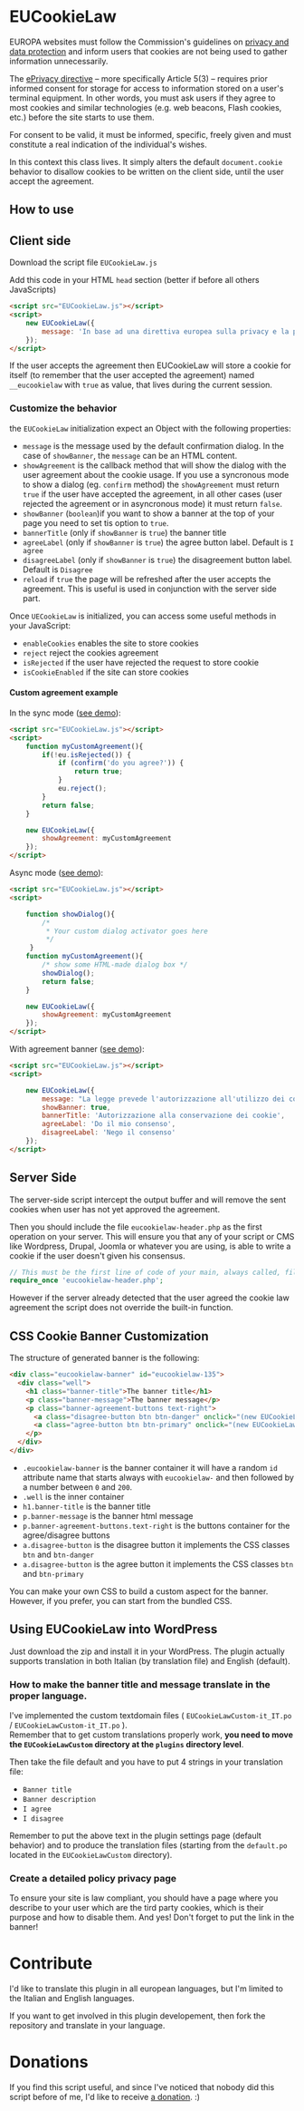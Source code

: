 # EUCookieLaw

  EUROPA websites must follow the Commission's guidelines on [privacy and data protection](http://ec.europa.eu/ipg/basics/legal/data_protection/index_en.htm) and inform 
  users that cookies are not being used to gather information unnecessarily.
   
  The [ePrivacy directive](http://eur-lex.europa.eu/LexUriServ/LexUriServ.do?uri=CELEX:32002L0058:EN:HTML) – more specifically Article 5(3) – requires prior informed consent for storage for access to information stored on a user's terminal equipment. 
  In other words, you must ask users if they agree to most cookies and similar technologies (e.g. web beacons, Flash cookies, etc.) before the site starts to use them.

  For consent to be valid, it must be informed, specific, freely given and must constitute a real indication of the individual's wishes.

In this context this class lives.
It simply alters the default `document.cookie` behavior to disallow cookies to be written on the client side, until the user accept the agreement.

## How to use

## Client side

Download the script file `EUCookieLaw.js` 

Add this code in your HTML `head` section (better if before all others JavaScripts)
```html
<script src="EUCookieLaw.js"></script>
<script>
    new EUCookieLaw({
        message: 'In base ad una direttiva europea sulla privacy e la protezione dei dati personali, è necessario il tuo consenso prima di conservare i cookie nel tuo browser. Me lo consenti?'
    });
</script>
```

If the user accepts the agreement then EUCookieLaw will store a cookie for itself (to remember that the user accepted the agreement) named `__eucookielaw` with `true` as value,
that lives during the current session.  

### Customize the behavior
the `EUCookieLaw` initialization expect an Object with the following properties:

* `message` is the message used by the default confirmation dialog. In the case of `showBanner`, the `message` can be an HTML content.
* `showAgreement` is the callback method that will show the dialog with the user agreement about the cookie usage. If you 
  use a syncronous mode to show a dialog (eg. `confirm` method) the `showAgreement` must return `true` if the user have 
  accepted the agreement, in all other cases (user rejected the agreement or in asyncronous mode) it must return `false`.
* `showBanner` (`boolean`)if you want to show a banner at the top of your page you need to set tis option to `true`. 
* `bannerTitle` (only if `showBanner` is `true`) the banner title
* `agreeLabel` (only if `showBanner` is `true`) the agree button label. Default is `I agree`
* `disagreeLabel` (only if `showBanner` is `true`) the disagreement button label. Default is `Disagree`
* `reload` if `true` the page will be refreshed after the user accepts the agreement. This is useful is used in 
  conjunction with the server side part.

Once `UECookieLaw` is initialized, you can access some useful methods in your JavaScript:

* `enableCookies` enables the site to store cookies
* `reject` reject the cookies agreement
* `isRejected` if the user have rejected the request to store cookie
* `isCookieEnabled` if the site can store cookies

#### Custom agreement example

In the sync mode ([see demo](http://diegolamonica.info/demo/cookielaw/demo1.html)):
```html
<script src="EUCookieLaw.js"></script>
<script>
    function myCustomAgreement(){
        if(!eu.isRejected()) {
            if (confirm('do you agree?')) {
                return true;
            }
            eu.reject();
        }
        return false;
    }

    new EUCookieLaw({
        showAgreement: myCustomAgreement
    });
</script>
```

Async mode ([see demo](http://diegolamonica.info/demo/cookielaw/demo2.html)): 
```html
<script src="EUCookieLaw.js"></script>
<script>

    function showDialog(){
        /*
         * Your custom dialog activator goes here
         */
     }
    function myCustomAgreement(){
        /* show some HTML-made dialog box */
        showDialog();
        return false;
    }

    new EUCookieLaw({
        showAgreement: myCustomAgreement
    });
</script>
```

With agreement banner ([see demo](http://diegolamonica.info/demo/cookielaw/demo3.html)): 
```html
<script src="EUCookieLaw.js"></script>
<script>

    new EUCookieLaw({
        message: "La legge prevede l'autorizzazione all'utilizzo dei cookie. Me la vuoi dare per favore?",
        showBanner: true,
        bannerTitle: 'Autorizzazione alla conservazione dei cookie',
        agreeLabel: 'Do il mio consenso',
        disagreeLabel: 'Nego il consenso'
    });
</script>
```

## Server Side

The server-side script intercept the output buffer and will remove the sent cookies when user has not yet approved the
agreement.

Then you should include the file `eucookielaw-header.php` as the first operation on your server.
This will ensure you that any of your script or CMS like Wordpress, Drupal, Joomla or whatever you are using, is able to 
write a cookie if the user doesn't given his consensus.

```php
// This must be the first line of code of your main, always called, file.
require_once 'eucookielaw-header.php'; 
```

However if the server already detected that the user agreed the cookie law agreement the 
script does not override the built-in function.

## CSS Cookie Banner Customization
The structure of generated banner is the following:

```html
<div class="eucookielaw-banner" id="eucookielaw-135">
  <div class="well">
    <h1 class="banner-title">The banner title</h1>
    <p class="banner-message">The banner message</p>
    <p class="banner-agreement-buttons text-right">
      <a class="disagree-button btn btn-danger" onclick="(new EUCookieLaw()).reject();">Disagree</a> 
      <a class="agree-button btn btn-primary" onclick="(new EUCookieLaw()).enableCookies();">Agree</a>
    </p>
  </div>
</div>
```

* `.eucookielaw-banner` is the banner container it will have a random `id` attribute name that 
starts always with `eucookielaw-` and then followed by a number between `0` and `200`.
* `.well` is the inner container
* `h1.banner-title` is the banner title
* `p.banner-message` is the banner html message
* `p.banner-agreement-buttons.text-right` is the buttons container for the agree/disagree buttons
* `a.disagree-button` is the disagree button it implements the CSS classes `btn` and `btn-danger`
* `a.disagree-button` is the agree button it implements the CSS classes `btn` and `btn-primary`

You can make your own CSS to build a custom aspect for the banner. 
However, if you prefer, you can start from the bundled CSS.  

## Using EUCookieLaw into WordPress
Just download the zip and install it in your WordPress.
The plugin actually supports translation in both Italian (by translation file) and English (default). 

### How to make the banner title and message translate in the proper language.

I've implemented the custom textdomain files ( `EUCookieLawCustom-it_IT.po` / `EUCookieLawCustom-it_IT.po` ).  
Remember that to get custom translations properly work, **you need to move the `EUCookieLawCustom` directory at the `plugins` directory level**.
 
Then take the file default and you have to put 4 strings in your translation file:

* `Banner title`
* `Banner description`
* `I agree`
* `I disagree`

Remember to put the above text in the plugin settings page (default behavior) and to produce the translation files (starting from the `default.po` located in the `EUCookieLawCustom` directory).

### Create a detailed policy privacy page

To ensure your site is law compliant, you should have a page where you describe to your user which are the tird party cookies, which is their purpose and how to disable them.
And yes! Don't forget to put the link in the banner!

# Contribute

I'd like to translate this plugin in all european languages, but I'm limited to the Italian and English languages. 

If you want to get involved in this plugin developement, then fork the repository and  translate in your language.

# Donations
If you find this script useful, and since I've noticed that nobody did this script before of me, 
I'd like to receive [a donation](https://www.paypal.com/cgi-bin/webscr?cmd=_donations&business=me%40diegolamonica%2einfo&lc=IT&item_name=EU%20Cookie%20Law&no_note=0&currency_code=EUR&bn=PP%2dDonationsBF%3abtn_donateCC_LG%2egif%3aNonHostedGuest).   :)